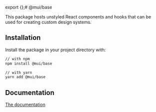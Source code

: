 export {};# @mui/base

This package hosts unstyled React components and hooks that can be used for creating custom design systems.

## Installation

Install the package in your project directory with:

```sh
// with npm
npm install @mui/base

// with yarn
yarn add @mui/base
```

## Documentation

<!-- #default-branch-switch -->

[The documentation](https://mui.com/base/getting-started/overview/)
